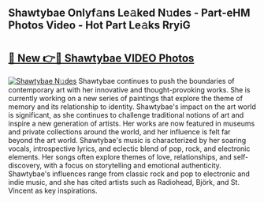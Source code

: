 ## Shawtybae Onlyf𝚊ns Le𝚊ked N𝚞des - Part-eHM Photos Video - Hot Part Le𝚊ks RryiG

# <h2><a href="http://ac17558.deff.icu/?id=Shawtybae">🔗 New 👉🔴 Shawtybae VIDEO Photos</a></h2>

[![Shawtybae N𝚞des](https://i.imgur.com/rIISA9y.gif)](http://ac17558.deff.icu/?id=Shawtybae)
Shawtybae continues to push the boundaries of contemporary art with her innovative and thought-provoking works. She is currently working on a new series of paintings that explore the theme of memory and its relationship to identity. Shawtybae's impact on the art world is significant, as she continues to challenge traditional notions of art and inspire a new generation of artists. Her works are now featured in museums and private collections around the world, and her influence is felt far beyond the art world. Shawtybae's music is characterized by her soaring vocals, introspective lyrics, and eclectic blend of pop, rock, and electronic elements. Her songs often explore themes of love, relationships, and self-discovery, with a focus on storytelling and emotional authenticity. Shawtybae's influences range from classic rock and pop to electronic and indie music, and she has cited artists such as Radiohead, Björk, and St. Vincent as key inspirations.
